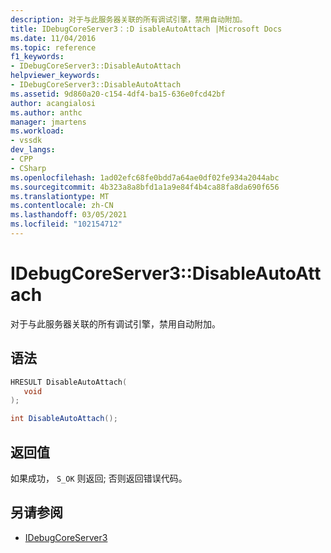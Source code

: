 ```yaml
---
description: 对于与此服务器关联的所有调试引擎，禁用自动附加。
title: IDebugCoreServer3：:D isableAutoAttach |Microsoft Docs
ms.date: 11/04/2016
ms.topic: reference
f1_keywords:
- IDebugCoreServer3::DisableAutoAttach
helpviewer_keywords:
- IDebugCoreServer3::DisableAutoAttach
ms.assetid: 9d860a20-c154-4df4-ba15-636e0fcd42bf
author: acangialosi
ms.author: anthc
manager: jmartens
ms.workload:
- vssdk
dev_langs:
- CPP
- CSharp
ms.openlocfilehash: 1ad02efc68fe0bdd7a64ae0df02fe934a2044abc
ms.sourcegitcommit: 4b323a8a8bfd1a1a9e84f4b4ca88fa8da690f656
ms.translationtype: MT
ms.contentlocale: zh-CN
ms.lasthandoff: 03/05/2021
ms.locfileid: "102154712"
---
```

# <a name="idebugcoreserver3disableautoattach"></a>IDebugCoreServer3::DisableAutoAttach
对于与此服务器关联的所有调试引擎，禁用自动附加。

## <a name="syntax"></a>语法

```cpp
HRESULT DisableAutoAttach(
   void
);
```

```csharp
int DisableAutoAttach();
```

## <a name="return-value"></a>返回值
 如果成功， `S_OK` 则返回; 否则返回错误代码。

## <a name="see-also"></a>另请参阅
- [IDebugCoreServer3](../../../extensibility/debugger/reference/idebugcoreserver3.md)
